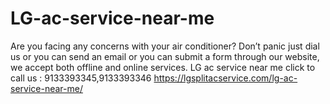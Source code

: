 # LG-ac-service-near-me
Are you facing any concerns with your air conditioner? Don’t panic just dial us or you can send an email or you can submit a form through our website, we accept both offline and online services. LG ac service near me click to call us : 9133393345,9133393346 https://lgsplitacservice.com/lg-ac-service-near-me/
